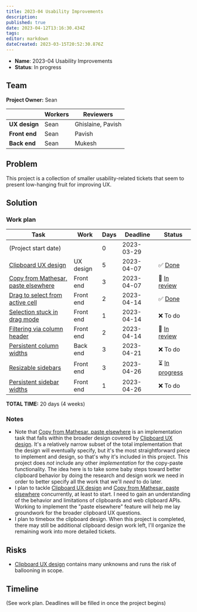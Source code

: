 ```yaml
---
title: 2023-04 Usability Improvements
description: 
published: true
date: 2023-04-12T13:16:30.434Z
tags: 
editor: markdown
dateCreated: 2023-03-15T20:52:30.876Z
---
```


- **Name**: 2023-04 Usability Improvements
- **Status**: In progress

## Team

**Project Owner:**  Sean 

|               | Workers | Reviewers         |
| --            | --      | --                |
| **UX design** | Sean    | Ghislaine, Pavish |
| **Front end** | Sean    | Pavish            |
| **Back end**  | Sean    | Mukesh            |

## Problem

This project is a collection of smaller usability-related tickets that seem to present low-hanging fruit for improving UX.

## Solution

### Work plan

| Task                                        | Work       | Days | Deadline   | Status |
| --                                          | --         | --   | --         | --     |
| (Project start date)                        |            | 0    | 2023-03-29 |    |
| [Clipboard UX design][2377]                 | UX design  | 5    | 2023-04-07 | ✅ [Done](https://github.com/centerofci/mathesar-wiki/pull/90) |
| [Copy from Mathesar, paste elsewhere][1688] | Front end  | 3    | 2023-04-07 | 🔬 [In review](https://github.com/centerofci/mathesar/pull/2773) |
| [Drag to select from active cell][1885]     | Front end  | 2    | 2023-04-14 | ✅ [Done](https://github.com/centerofci/mathesar/pull/2792) |
| [Selection stuck in drag mode][1917]        | Front end  | 1    | 2023-04-14 | ❌ To do |
| [Filtering via column header][2232]         | Front end  | 2    | 2023-04-14 | 🔬 [In review](https://github.com/centerofci/mathesar/pull/2782) |
| [Persistent column widths][1421]            | Back end   | 3    | 2023-04-21 | ❌ To do |
| [Resizable sidebars][2362]                  | Front end  | 3    | 2023-04-26 | ⏳ [In progress](https://github.com/centerofci/mathesar/pull/2808) |
| [Persistent sidebar widths][2387]           | Front end  | 1    | 2023-04-26 | ❌ To do |

**TOTAL TIME:**  20 days (4 weeks)

### Notes

- Note that [Copy from Mathesar, paste elsewhere][1688] is an implementation task that falls within the broader design covered by [Clipboard UX design][2377]. It's a relatively narrow subset of the total implementation that the design will eventually specify, but it's the most straightforward piece to implement and design, so that's why it's included in this project. This project does _not_ include any other _implementation_ for the copy-paste functionality. The idea here is to take some baby steps toward better clipboard behavior by doing the research and design work we need in order to better specify all the work that we'll _need_ to do later.
- I plan to tackle [Clipboard UX design][2377] and [Copy from Mathesar, paste elsewhere][1688] concurrently, at least to start. I need to gain an understanding of the behavior and limitations of clipboards and web clipboard APIs. Working to implement the "paste elsewhere" feature will help me lay groundwork for the broader clipboard UX questions.
- I plan to timebox the clipboard design. When this project is completed, there may still be additional clipboard design work left, I'll organize the remaining work into more detailed tickets.

## Risks

- [Clipboard UX design][2377] contains many unknowns and runs the risk of ballooning in scope.

## Timeline

(See work plan. Deadlines will be filled in once the project begins)


[2377]: https://github.com/centerofci/mathesar/issues/2377
[1688]: https://github.com/centerofci/mathesar/issues/1688
[1885]: https://github.com/centerofci/mathesar/issues/1885
[1917]: https://github.com/centerofci/mathesar/issues/1917
[2232]: https://github.com/centerofci/mathesar/issues/2232
[1421]: https://github.com/centerofci/mathesar/issues/1421
[2362]: https://github.com/centerofci/mathesar/issues/2362
[2387]: https://github.com/centerofci/mathesar/issues/2387
